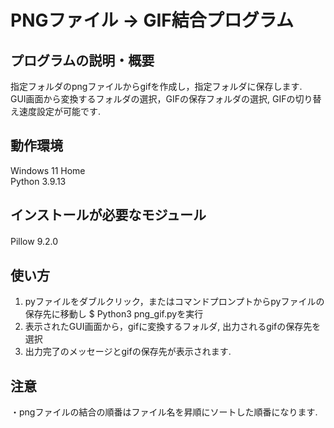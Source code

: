 # PNGファイル → GIF結合プログラム
## プログラムの説明・概要
指定フォルダのpngファイルからgifを作成し，指定フォルダに保存します.  
GUI画面から変換するフォルダの選択，GIFの保存フォルダの選択, GIFの切り替え速度設定が可能です. 
## 動作環境
Windows 11 Home  
Python 3.9.13
## インストールが必要なモジュール
Pillow 9.2.0 　
## 使い方 
1. pyファイルをダブルクリック，またはコマンドプロンプトからpyファイルの保存先に移動し $ Python3 png_gif.pyを実行
2. 表示されたGUI画面から，gifに変換するフォルダ, 出力されるgifの保存先を選択
3. 出力完了のメッセージとgifの保存先が表示されます.
## 注意
・pngファイルの結合の順番はファイル名を昇順にソートした順番になります. 
